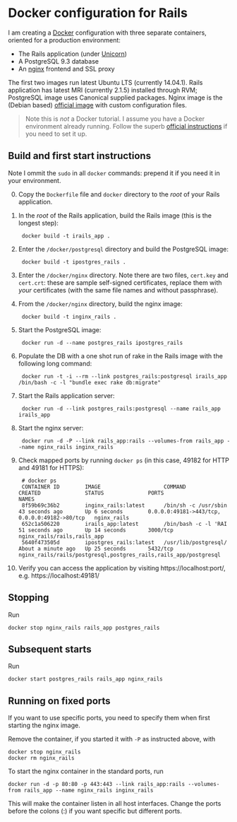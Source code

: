 # Docker configuration for Rails
I am creating a [Docker](https://www.docker.io/) configuration
with three separate containers, oriented for a production
environment:

* The Rails application (under [Unicorn](http://unicorn.bogomips.org/))
* A PostgreSQL 9.3 database
* An [nginx](http://nginx.org/) frontend and SSL proxy

The first two images run latest Ubuntu LTS (currently 14.04.1). Rails
application has latest MRI (currently 2.1.5) installed through RVM;
PostgreSQL image uses Canonical supplied packages. Nginx image is the
(Debian based) [official image](https://registry.hub.docker.com/_/nginx/)
with custom configuration files.

> Note this is *not* a Docker tutorial. I assume you have a
> Docker environment already running. Follow the superb
> [official instructions](https://docs.docker.com/#installation-guides)
> if you need to set it up.

## Build and first start instructions

Note I ommit the `sudo` in all `docker` commands: prepend it if you
need it in your environment.

0. Copy the `Dockerfile` file and `docker` directory to the _root_
   of your Rails application.

1. In the _root_ of the Rails application, build the Rails image
   (this is the longest step):

        docker build -t irails_app .

2. Enter the `/docker/postgresql` directory and build the
   PostgreSQL image:

        docker build -t ipostgres_rails .

3. Enter the `/docker/nginx` directory. Note there are two files,
   `cert.key` and `cert.crt`: these are sample self-signed certificates,
   replace them with *your* certificates (with the same file names and
   without passphrase).

4. From the `/docker/nginx` directory, build the nginx image:

        docker build -t inginx_rails .

5. Start the PostgreSQL image:

        docker run -d --name postgres_rails ipostgres_rails

6. Populate the DB with a one shot run of rake in the Rails image with the
   following long command:

        docker run -t -i --rm --link postgres_rails:postgresql irails_app /bin/bash -c -l "bundle exec rake db:migrate"

7. Start the Rails application server:

        docker run -d --link postgres_rails:postgresql --name rails_app irails_app

8. Start the nginx server:

        docker run -d -P --link rails_app:rails --volumes-from rails_app --name nginx_rails inginx_rails

9. Check mapped ports by running `docker ps` (in this case, 49182 for HTTP and 49181 for HTTPS):

        # docker ps
        CONTAINER ID        IMAGE                    COMMAND                CREATED              STATUS              PORTS                                           NAMES
        8f59b69c36b2        inginx_rails:latest      /bin/sh -c /usr/sbin   43 seconds ago       Up 6 seconds        0.0.0.0:49181->443/tcp, 0.0.0.0:49182->80/tcp   nginx_rails                                                        
        652c1a506220        irails_app:latest        /bin/bash -c -l 'RAI   51 seconds ago       Up 14 seconds       3000/tcp                                        nginx_rails/rails,rails_app                                        
        5640f473505d        ipostgres_rails:latest   /usr/lib/postgresql/   About a minute ago   Up 25 seconds       5432/tcp                                        nginx_rails/rails/postgresql,postgres_rails,rails_app/postgresql   

10. Verify you can access the application by visiting https://localhost:port/,
    e.g. https://localhost:49181/

## Stopping

Run

    docker stop nginx_rails rails_app postgres_rails

## Subsequent starts

Run

    docker start postgres_rails rails_app nginx_rails

## Running on fixed ports

If you want to use specific ports, you need to specify them when first
starting the nginx image.

Remove the container, if you started it with `-P` as instructed above,
with

    docker stop nginx_rails
    docker rm nginx_rails

To start the nginx container in the standard ports, run

    docker run -d -p 80:80 -p 443:443 --link rails_app:rails --volumes-from rails_app --name nginx_rails inginx_rails

This will make the container listen in all host interfaces.
Change the ports before the colons (:) if you want specific but
different ports.
